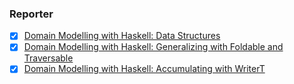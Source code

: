 ### Reporter
- [x] [Domain Modelling with Haskell: Data Structures](https://www.youtube.com/watch?v=pe6S5skZwNE)
- [x] [Domain Modelling with Haskell: Generalizing with Foldable and Traversable](https://www.youtube.com/watch?v=ASz_JTKO4VY)
- [x] [Domain Modelling with Haskell: Accumulating with WriterT](https://www.youtube.com/watch?v=nXLOdusLKyc)
